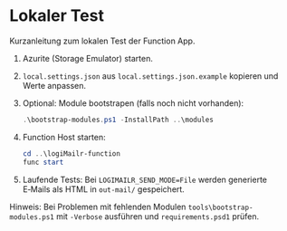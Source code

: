 # Lokaler Test

Kurzanleitung zum lokalen Test der Function App.

1. Azurite (Storage Emulator) starten.

2. `local.settings.json` aus `local.settings.json.example` kopieren und Werte anpassen.

3. Optional: Module bootstrapen (falls noch nicht vorhanden):

    ```powershell
    .\bootstrap-modules.ps1 -InstallPath ..\modules
    ```

4. Function Host starten:

    ```powershell
    cd ..\logiMailr-function
    func start
    ```

5. Laufende Tests: Bei `LOGIMAILR_SEND_MODE=File` werden generierte E‑Mails als HTML in `out-mail/` gespeichert.

Hinweis: Bei Problemen mit fehlenden Modulen `tools\bootstrap-modules.ps1` mit `-Verbose` ausführen und `requirements.psd1` prüfen.
